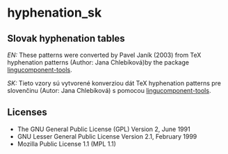 # hyphenation_sk

## Slovak hyphenation tables

_EN:_ These patterns were converted by Pavel Janík (2003) from TeX hyphenation patterns (Author: Jana Chlebíková)by the package [lingucomponent-tools](http://cvs.sourceforge.net/cgi-bin/viewcvs.cgi/oo-cs/lingucomponent-tools/).


*SK:* Tieto vzory sú vytvorené konverziou dát TeX hyphenation patterns pre slovenčinu (Autor: Jana Chlebíková) s pomocou [lingucomponent-tools](http://cvs.sourceforge.net/cgi-bin/viewcvs.cgi/oo-cs/lingucomponent-tools/).


## Licenses

  * The GNU General Public License (GPL) Version 2, June 1991
  * GNU Lesser General Public License Version 2.1, February 1999
  * Mozilla Public License 1.1 (MPL 1.1)